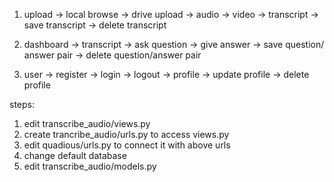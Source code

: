 1. upload 
    -> local browse
    -> drive upload
    -> audio
    -> video
    -> transcript
    -> save transcript
    -> delete transcript

2. dashboard
    -> transcript
    -> ask question
    -> give answer
    -> save question/ answer pair
    -> delete question/answer pair

3. user
    -> register
    -> login
    -> logout
    -> profile
        -> update profile
        -> delete profile

steps:
1. edit transcribe_audio/views.py
2. create trancribe_audio/urls.py to access views.py
3. edit quadious/urls.py to connect it with above urls
4. change default database
5. edit transcribe_audio/models.py
